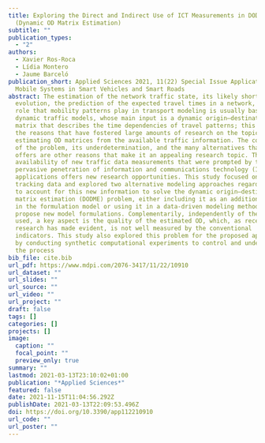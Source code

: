 ```yaml
---
title: Exploring the Direct and Indirect Use of ICT Measurements in DODME
  (Dynamic OD Matrix Estimation)
subtitle: ""
publication_types:
  - "2"
authors:
  - Xavier Ros-Roca
  - Lídia Montero
  - Jaume Barceló
publication_short: Applied Sciences 2021, 11(22) Special Issue Application of
  Mobile Systems in Smart Vehicles and Smart Roads
abstract: The estimation of the network traffic state, its likely short-term
  evolution, the prediction of the expected travel times in a network, and the
  role that mobility patterns play in transport modeling is usually based on
  dynamic traffic models, whose main input is a dynamic origin–destination (OD)
  matrix that describes the time dependencies of travel patterns; this is one of
  the reasons that have fostered large amounts of research on the topic of
  estimating OD matrices from the available traffic information. The complexity
  of the problem, its underdetermination, and the many alternatives that it
  offers are other reasons that make it an appealing research topic. The
  availability of new traffic data measurements that were prompted by the
  pervasive penetration of information and communications technology (ICT)
  applications offers new research opportunities. This study focused on GPS
  tracking data and explored two alternative modeling approaches regarding how
  to account for this new information to solve the dynamic origin–destination
  matrix estimation (DODME) problem, either including it as an additional term
  in the formulation model or using it in a data-driven modeling method to
  propose new model formulations. Complementarily, independently of the approach
  used, a key aspect is the quality of the estimated OD, which, as recent
  research has made evident, is not well measured by the conventional
  indicators. This study also explored this problem for the proposed approaches
  by conducting synthetic computational experiments to control and understand
  the process
bib_file: cite.bib
url_pdf: https://www.mdpi.com/2076-3417/11/22/10910
url_dataset: ""
url_slides: ""
url_source: ""
url_video: ""
url_project: ""
draft: false
tags: []
categories: []
projects: []
image:
  caption: ""
  focal_point: ""
  preview_only: true
summary: ""
lastmod: 2021-03-13T23:10:02+01:00
publication: "*Applied Sciences*"
featured: false
date: 2021-11-15T11:04:56.292Z
publishDate: 2021-03-13T22:09:53.496Z
doi: https://doi.org/10.3390/app112210910
url_code: ""
url_poster: ""
---
```

